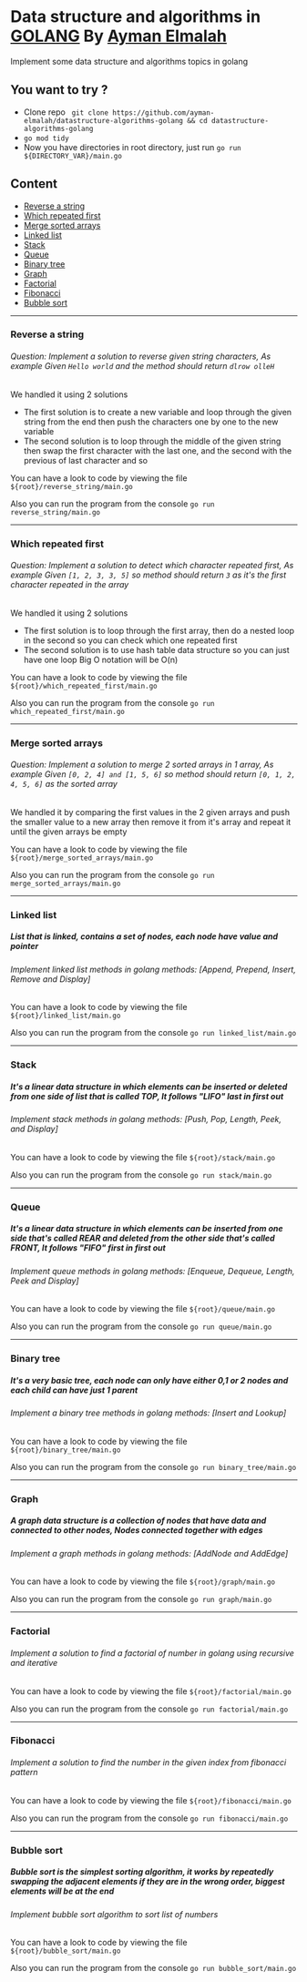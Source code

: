 # Data structure and algorithms in [GOLANG](https://go.dev/) By [Ayman Elmalah](http://www.ayman-elmalah.com/)

Implement some data structure and algorithms topics in golang 

## You want to try ?

- Clone repo
  `` git clone https://github.com/ayman-elmalah/datastructure-algorithms-golang && cd datastructure-algorithms-golang``
- ``go mod tidy``
- Now you have directories in root directory, just run `` go run ${DIRECTORY_VAR}/main.go ``

## Content
- [Reverse a string](#reverse-a-string)
- [Which repeated first](#which-repeated-first)
- [Merge sorted arrays](#merge-sorted-arrays)
- [Linked list](#linked-list)
- [Stack](#stack)
- [Queue](#queue)
- [Binary tree](#binary-tree)
- [Graph](#graph)
- [Factorial](#factorial)
- [Fibonacci](#fibonacci)
- [Bubble sort](#bubble-sort)

<hr>

### Reverse a string
###### Question: Implement a solution to reverse given string characters, As example Given ``Hello world`` and the method should return ``dlrow olleH``

We handled it using 2 solutions
  - The first solution is to create a new variable and loop through the given string from the end then push the characters one by one to the new variable
  - The second solution is to loop through the middle of the given string then swap the first character with the last one, and the second with the previous of last character and so

You can have a look to code by viewing the file ``${root}/reverse_string/main.go``

Also you can run the program from the console ``go run reverse_string/main.go``

<hr>

### Which repeated first
###### Question: Implement a solution to detect which character repeated first, As example Given ``[1, 2, 3, 3, 5]`` so method should return ``3`` as it's the first character repeated in the array

We handled it using 2 solutions
- The first solution is to loop through the first array, then do a nested loop in the second so you can check which one repeated first
- The second solution is to use hash table data structure so you can just have one loop Big O notation will be O(n)

You can have a look to code by viewing the file ``${root}/which_repeated_first/main.go``

Also you can run the program from the console ``go run which_repeated_first/main.go``

<hr>

### Merge sorted arrays
###### Question: Implement a solution to merge 2 sorted arrays in 1 array, As example Given ``[0, 2, 4] and [1, 5, 6]`` so method should return ``[0, 1, 2, 4, 5, 6]`` as the sorted array

We handled it by comparing the first values in the 2 given arrays and push the smaller value to a new array then remove it from it's array and repeat it until the given arrays be empty

You can have a look to code by viewing the file ``${root}/merge_sorted_arrays/main.go``

Also you can run the program from the console ``go run merge_sorted_arrays/main.go``

<hr>

### Linked list
##### List that is linked, contains a set of nodes, each node have value and pointer
###### Implement linked list methods in golang methods: [Append, Prepend, Insert, Remove and Display]

You can have a look to code by viewing the file ``${root}/linked_list/main.go``

Also you can run the program from the console ``go run linked_list/main.go``

<hr>

### Stack
##### It's a linear data structure in which elements can be inserted or deleted from one side of list that is called TOP, It follows "LIFO" last in first out
###### Implement stack methods in golang methods: [Push, Pop, Length, Peek, and Display]

You can have a look to code by viewing the file ``${root}/stack/main.go``

Also you can run the program from the console ``go run stack/main.go``

<hr>

### Queue
##### It's a linear data structure in which elements can be inserted from one side that's called REAR and deleted from the other side that's called FRONT, It follows "FIFO" first in first out
###### Implement queue methods in golang methods: [Enqueue, Dequeue, Length, Peek and Display]

You can have a look to code by viewing the file ``${root}/queue/main.go``

Also you can run the program from the console ``go run queue/main.go``

<hr>

### Binary tree
#####  It's a very basic tree, each node can only have either 0,1 or 2 nodes and each child can have just 1 parent
###### Implement a binary tree methods in golang methods: [Insert and Lookup]

You can have a look to code by viewing the file ``${root}/binary_tree/main.go``

Also you can run the program from the console ``go run binary_tree/main.go``

<hr>

### Graph
#####  A graph data structure is a collection of nodes that have data and connected to other nodes, Nodes connected together with edges
###### Implement a graph methods in golang methods: [AddNode and AddEdge]

You can have a look to code by viewing the file ``${root}/graph/main.go``

Also you can run the program from the console ``go run graph/main.go``

<hr>

### Factorial
###### Implement a solution to find a factorial of number in golang using recursive and iterative

You can have a look to code by viewing the file ``${root}/factorial/main.go``

Also you can run the program from the console ``go run factorial/main.go``

<hr>

### Fibonacci
###### Implement a solution to find the number in the given index from fibonacci pattern

You can have a look to code by viewing the file ``${root}/fibonacci/main.go``

Also you can run the program from the console ``go run fibonacci/main.go``

<hr>

### Bubble sort
##### Bubble sort is the simplest sorting algorithm, it works by repeatedly swapping the adjacent elements if they are in the wrong order, biggest elements will be at the end   
###### Implement bubble sort algorithm to sort list of numbers

You can have a look to code by viewing the file ``${root}/bubble_sort/main.go``

Also you can run the program from the console ``go run bubble_sort/main.go``